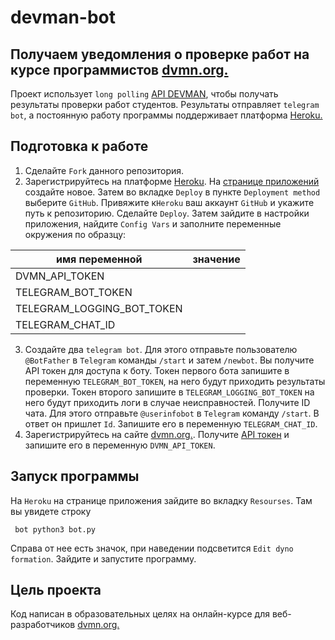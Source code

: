 # devman-bot

## Получаем уведомления о проверке работ на курсе программистов [dvmn.org.](https://dvmn.org/)

Проект использует `long polling` [API DEVMAN](https://dvmn.org/api/docs/), чтобы получать результаты проверки работ студентов. Результаты отправляет `telegram bot`, а постоянную работу программы поддерживает платформа [Heroku.](https://dashboard.heroku.com)

## Подготовка к работе
1. Сделайте `Fork` данного репозитория.
2. Зарегистрируйтесь на платформе [Heroku](https://signup.heroku.com/login). На [странице приложений](https://dashboard.heroku.com/apps) создайте новое. Затем во вкладке `Deploy` в пункте `Deployment method` выберите `GitHub`. Привяжите к`Heroku` ваш аккаунт `GitHub` и укажите путь к репозиторию.  Сделайте `Deploy`. Затем зайдите в настройки приложения, найдите `Config Vars` и заполните переменные окружения по образцу:

имя переменной | значение |
--- | --- |
DVMN_API_TOKEN |	|
TELEGRAM_BOT_TOKEN |	|	
TELEGRAM_LOGGING_BOT_TOKEN | |	
TELEGRAM_CHAT_ID | |
3. Создайте два `telegram bot`. Для этого отправьте пользователю `@BotFather` в `Telegram` команды `/start` и затем `/newbot`. Вы получите API токен для доступа к боту. Токен первого бота запишите в переменную `TELEGRAM_BOT_TOKEN`, на него будут приходить результаты проверки. Токен второго запишите в `TELEGRAM_LOGGING_BOT_TOKEN` на него будут приходить логи в случае неисправностей. 
Получите ID чата. Для этого отправьте `@userinfobot` в `Telegram` команду `/start`. В ответ он пришлет `Id`. Запишите его в переменную `TELEGRAM_CHAT_ID`. 
4. Зарегистрируйтесь на сайте [dvmn.org.](https://dvmn.org/). Получите [API токен](https://dvmn.org/api/docs/) и запишите его в переменную `DVMN_API_TOKEN`.

## Запуск программы

На `Heroku` на странице приложения зайдите во вкладку `Resourses`.
Там вы увидете строку
```
 bot python3 bot.py 
```
Справа от нее есть значок, при наведении подсветится `Edit dyno formation`. Зайдите и запустите программу.

## Цель проекта

 Код написан в образовательных целях на онлайн-курсе для веб-разработчиков [dvmn.org.](https://dvmn.org/)

